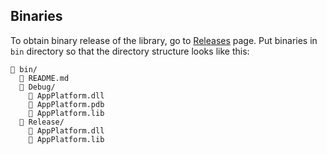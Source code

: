 ## Binaries

To obtain binary release of the library, go to [Releases](https://github.com/UnstableBytes/AppPlatform/releases)
page. Put binaries in `bin` directory so that the directory structure looks like this:

```
📂 bin/
  📄 README.md
  📂 Debug/
	📄 AppPlatform.dll
	📄 AppPlatform.pdb
	📄 AppPlatform.lib
  📂 Release/
	📄 AppPlatform.dll
	📄 AppPlatform.lib
```